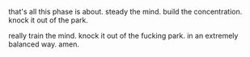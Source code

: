 that's all this phase is about.
steady the mind.
build the concentration.
knock it out of the park.

really train the mind.
knock it out of the fucking park.
in an extremely balanced way.
amen.